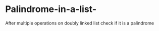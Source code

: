 # Palindrome-in-a-list-
After multiple operations on doubly linked list check if it is a palindrome
